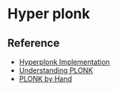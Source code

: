 # Hyper plonk

## Reference
- [Hyperplonk Implementation](https://github.com/fabrizio-m/hyperplonk)
- [Understanding PLONK](https://vitalik.eth.limo/general/2019/09/22/plonk.html)
- [PLONK by Hand](https://research.metastate.dev/plonk-by-hand-part-1/)